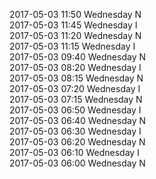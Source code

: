 2017-05-03 11:50 Wednesday  N  
2017-05-03 11:45 Wednesday  I  
2017-05-03 11:20 Wednesday  N  
2017-05-03 11:15 Wednesday  I  
2017-05-03 09:40 Wednesday  N  
2017-05-03 08:20 Wednesday  I  
2017-05-03 08:15 Wednesday  N  
2017-05-03 07:20 Wednesday  I  
2017-05-03 07:15 Wednesday  N  
2017-05-03 06:50 Wednesday  I  
2017-05-03 06:40 Wednesday  N  
2017-05-03 06:30 Wednesday  I  
2017-05-03 06:20 Wednesday  N  
2017-05-03 06:10 Wednesday  I  
2017-05-03 06:00 Wednesday  N  
